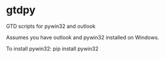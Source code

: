 # gtdpy
GTD scripts for pywin32 and outlook

Assumes you have outlook and pywin32 installed on Windows.

To install pywin32:
pip install pywin32
